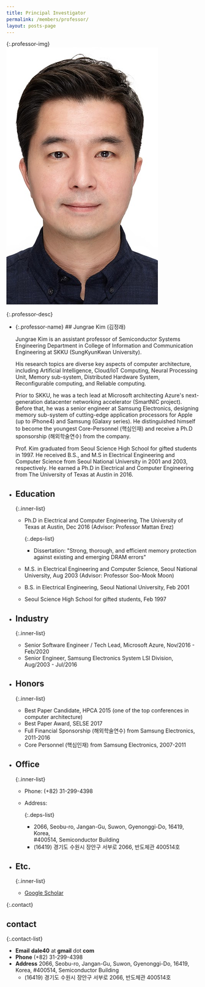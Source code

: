 ```yaml
---
title: Principal Investigator
permalink: /members/professor/
layout: posts-page
---
```


{:.professor-img}
![alt prof](/assets/images/prof.jpg)


{:.professor-desc}

- {:.professor-name} ## Jungrae Kim (김정래)

  Jungrae Kim is an assistant professor of Semiconductor Systems Engineering Department in College of Information and Communication Engineering at SKKU (SungKyunKwan University).

  His research topics are diverse key aspects of computer architecture, including Artificial Intelligence, Cloud/IoT Computing, Neural Processing Unit, Memory sub-system, Distributed Hardware System, Reconfigurable computing, and Reliable computing.

  Prior to SKKU, he was a tech lead at Microsoft architecting Azure's next-generation datacenter networking accelerator (SmartNIC project). Before that, he was a senior engineer at Samsung Electronics, designing memory sub-system of cutting-edge application processors for Apple (up to iPhone4) and Samsung (Galaxy series). He distinguished himself to become the youngest Core-Personnel (핵심인재) and receive a Ph.D sponsorship (해외학술연수) from the company.

  Prof. Kim graduated from Seoul Science High School for gifted students in 1997. He received B.S., and M.S in Electrical Engineering and Computer Science from Seoul National University in 2001 and 2003, respectively. He earned a Ph.D in Electrical and Computer Engineering from The University of Texas at Austin in 2016.

- ## Education

  {:.inner-list}

  - Ph.D in Electrical and Computer Engineering, The University of Texas at Austin, Dec 2016 (Advisor: Professor Mattan Erez)

    {:.deps-list}

    - Dissertation: "Strong, thorough, and efficient memory protection against existing and emerging DRAM errors"

  - M.S. in Electrical Engineering and Computer Science, Seoul National University, Aug 2003 (Advisor: Professor Soo-Mook Moon)
  - B.S. in Electrical Engineering, Seoul National University, Feb 2001
  - Seoul Science High School for gifted students, Feb 1997

- ## Industry

  {:.inner-list}

  - Senior Software Engineer / Tech Lead, Microsoft Azure, Nov/2016 - Feb/2020
  - Senior Engineer, Samsung Electronics System LSI Division, Aug/2003 - Jul/2016

- ## Honors

  {:.inner-list}

  - Best Paper Candidate, HPCA 2015 (one of the top conferences in computer architecture)
  - Best Paper Award, SELSE 2017
  - Full Financial Sponsorship (해외학술연수) from Samsung Electronics, 2011-2016
  - Core Personnel (핵심인재) from Samsung Electronics, 2007-2011

- ## Office

  {:.inner-list}

  - Phone: (+82) 31-299-4398
  - Address:

    {:.deps-list}

    - 2066, Seobu-ro, Jangan-Gu, Suwon, Gyenonggi-Do, 16419, Korea,<br>#400514, Semiconductor Building
    - (16419) 경기도 수원시 장안구 서부로 2066, 반도체관 400514호

- ## Etc.

  {:.inner-list}

  - [Google Scholar](https://scholar.google.com/citations?user=Jbpv5q0AAAAJ&hl=en)

{:.contact}

## contact

{:.contact-list}

- <strong>Email</strong> **dale40** at **gmail** dot **com**
- <strong>Phone</strong> (+82) 31-299-4398
- <strong>Address</strong> 2066, Seobu-ro, Jangan-Gu, Suwon, Gyenonggi-Do, 16419, Korea, #400514, Semiconductor Building
  - (16419) 경기도 수원시 장안구 서부로 2066, 반도체관 400514호
